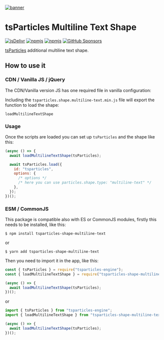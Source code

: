 [![banner](https://particles.js.org/images/banner3.png)](https://particles.js.org)

# tsParticles Multiline Text Shape

[![jsDelivr](https://data.jsdelivr.com/v1/package/npm/tsparticles-shape-multiline-text/badge)](https://www.jsdelivr.com/package/npm/tsparticles-shape-multiline-text)
[![npmjs](https://badge.fury.io/js/tsparticles-shape-multiline-text.svg)](https://www.npmjs.com/package/tsparticles-shape-multiline-text)
[![npmjs](https://img.shields.io/npm/dt/tsparticles-shape-multiline-text)](https://www.npmjs.com/package/tsparticles-shape-multiline-text) [![GitHub Sponsors](https://img.shields.io/github/sponsors/matteobruni)](https://github.com/sponsors/matteobruni)

[tsParticles](https://github.com/matteobruni/tsparticles) additional multiline text shape.

## How to use it

### CDN / Vanilla JS / jQuery

The CDN/Vanilla version JS has one required file in vanilla configuration:

Including the `tsparticles.shape.multiline-text.min.js` file will export the function to load the shape:

```text
loadMultilineTextShape
```

### Usage

Once the scripts are loaded you can set up `tsParticles` and the shape like this:

```javascript
(async () => {
  await loadMultilineTextShape(tsParticles);

  await tsParticles.load({
    id: "tsparticles",
    options: {
      /* options */
      /* here you can use particles.shape.type: "multiline-text" */
    },
  });
})();
```

### ESM / CommonJS

This package is compatible also with ES or CommonJS modules, firstly this needs to be installed, like this:

```shell
$ npm install tsparticles-shape-multiline-text
```

or

```shell
$ yarn add tsparticles-shape-multiline-text
```

Then you need to import it in the app, like this:

```javascript
const { tsParticles } = require("tsparticles-engine");
const { loadMultilineTextShape } = require("tsparticles-shape-multiline-text");

(async () => {
  await loadMultilineTextShape(tsParticles);
})();
```

or

```javascript
import { tsParticles } from "tsparticles-engine";
import { loadMultilineTextShape } from "tsparticles-shape-multiline-text";

(async () => {
  await loadMultilineTextShape(tsParticles);
})();
```
